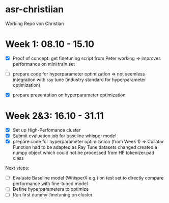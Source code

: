 # asr-christiian
Working Repo von Christian

# Week 1: 08.10 - 15.10

* [x] Proof of concept: get finetuning script from Peter working
      => improves performance on mini train set
* [ ] prepare code for hyperparameter optimization
      => not seemless integration with ray tune (industry standard for hyperparameter optimization)
* [x] prepare presentation on hyperparameter optimization


# Week 2&3: 16.10 - 31.11

* [x] Set up High-Perfomance cluster
* [x] Submit evaluation job for baseline whisper model
* [x] prepare code for hyperparameter optimization (from Week 1)
=> Collator Function had to be adapted as Ray Tune datasets changed created a numpy object which could not be processed from HF tokenizer.pad class 
      
Next steps:
* [ ] Evaluate Baseline model (WhisperX e.g.) on test set to directly compare performance with fine-tuned model
* [ ] Define hyperparameters to optimize
* [ ] Run first dummy-finetuning on cluster
